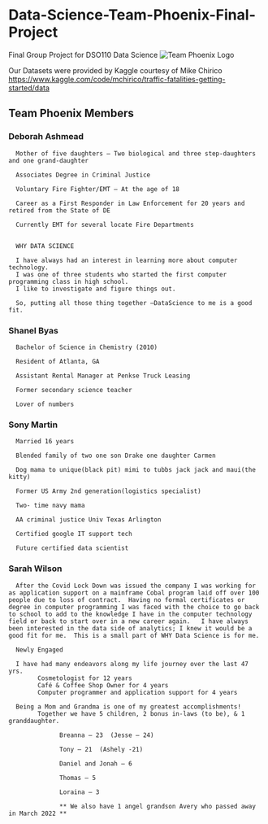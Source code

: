 # Data-Science-Team-Phoenix-Final-Project   
Final Group Project for DSO110 Data Science 
![Team Phoenix Logo](https://user-images.githubusercontent.com/92283386/173400177-57582497-168e-48ef-85dd-13aa1ab67189.png)

Our Datasets were provided by Kaggle courtesy of Mike Chirico
https://www.kaggle.com/code/mchirico/traffic-fatalities-getting-started/data

## Team Phoenix Members 

### Deborah Ashmead
      Mother of five daughters – Two biological and three step-daughters and one grand-daughter

      Associates Degree in Criminal Justice

      Voluntary Fire Fighter/EMT – At the age of 18

      Career as a First Responder in Law Enforcement for 20 years and retired from the State of DE

      Currently EMT for several locate Fire Departments


      WHY DATA SCIENCE

      I have always had an interest in learning more about computer technology.  
      I was one of three students who started the first computer programming class in high school.  
      I like to investigate and figure things out.  

      So, putting all those thing together –DataScience to me is a good fit.

### Shanel Byas
      Bachelor of Science in Chemistry (2010)

      Resident of Atlanta, GA

      Assistant Rental Manager at Penkse Truck Leasing

      Former secondary science teacher

      Lover of numbers

### Sony Martin
      Married 16 years

      Blended family of two one son Drake one daughter Carmen 

      Dog mama to unique(black pit) mimi to tubbs jack jack and maui(the kitty)

      Former US Army 2nd generation(logistics specialist)

      Two- time navy mama

      AA criminal justice Univ Texas Arlington

      Certified google IT support tech

      Future certified data scientist

### Sarah Wilson
      After the Covid Lock Down was issued the company I was working for as application support on a mainframe Cobal program laid off over 100 people due to loss of contract.  Having no formal certificates or degree in computer programming I was faced with the choice to go back to school to add to the knowledge I have in the computer technology field or back to start over in a new career again.   I have always been interested in the data side of analytics; I knew it would be a good fit for me.  This is a small part of WHY Data Science is for me.

      Newly Engaged 

      I have had many endeavors along my life journey over the last 47 yrs.
            Cosmetologist for 12 years
            Café & Coffee Shop Owner for 4 years 
            Computer programmer and application support for 4 years

      Being a Mom and Grandma is one of my greatest accomplishments! 
            Together we have 5 children, 2 bonus in-laws (to be), & 1 granddaughter.   

                  Breanna – 23  (Jesse – 24)

                  Tony – 21  (Ashely -21)

                  Daniel and Jonah – 6

                  Thomas – 5 

                  Loraina – 3

                  ** We also have 1 angel grandson Avery who passed away in March 2022 **  




